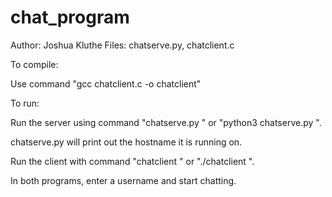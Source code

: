 # chat_program

Author: Joshua Kluthe
Files: chatserve.py, chatclient.c

To compile:

Use command "gcc chatclient.c -o chatclient"

To run:

Run the server using command "chatserve.py <PORT NUMBER>" or
"python3 chatserve.py <PORT NUMBER>".

chatserve.py will print out the hostname it is running on.

Run the client with command "chatclient <HOSTNAME> <PORT NUMBER>" or
"./chatclient <HOSTNAME> <PORT NUMBER>".

In both programs, enter a username and start chatting.
